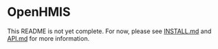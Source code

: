 OpenHMIS
========

This README is not yet complete.  For now, please see
[INSTALL.md](INSTALL.md) and [API.md](API.md) for more information.
